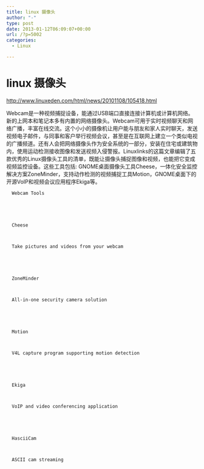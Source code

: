 ```yaml
---
title: linux 摄像头
author: "-"
type: post
date: 2013-01-12T06:09:07+00:00
url: /?p=5002
categories:
  - Linux

---
```

# linux 摄像头
http://www.linuxeden.com/html/news/20101108/105418.html

Webcam是一种视频捕捉设备，能通过USB端口直接连接计算机或计算机网络。新的上网本和笔记本多有内置的网络摄像头。Webcam可用于实时视频聊天和网络广播，丰富在线交流。这个小小的摄像机让用户能与朋友和家人实时聊天，发送视频电子邮件，与同事和客户举行视频会议，甚至是在互联网上建立一个类似电视的广播频道。还有人会把网络摄像头作为安全系统的一部分，安装在住宅或建筑物内，使用运动检测接收图像和发送视频入侵警报。Linuxlinks的这篇文章编辑了五款优秀的Linux摄像头工具的清单，既能让摄像头捕捉图像和视频，也能把它变成视频监控设备。这些工具包括: GNOME桌面摄像头工具Cheese，一体化安全监控解决方案ZoneMinder，支持动作检测的视频捕捉工具Motion，GNOME桌面下的开源VoIP和视频会议应用程序Ekiga等。


  
    
      Webcam Tools
    
  
  
  
    
      Cheese
    
    
    
      Take pictures and videos from your webcam
    
  
  
  
    
      ZoneMinder
    
    
    
      All-in-one security camera solution
    
  
  
  
    
      Motion
    
    
    
      V4L capture program supporting motion detection
    
  
  
  
    
      Ekiga
    
    
    
      VoIP and video conferencing application
    
  
  
  
    
      HasciiCam
    
    
    
      ASCII cam streaming
    
  
